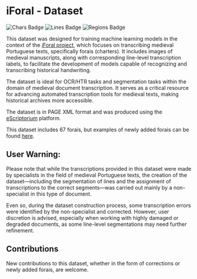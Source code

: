 # iForal - Dataset

![Chars Badge](https://img.shields.io/endpoint?url=https://gist.githubusercontent.com/Arch-W/94e2fc8cbb4a71eeacfbb46672d6ff7f/raw/chars.json)
![Lines Badge](https://img.shields.io/endpoint?url=https://gist.githubusercontent.com/Arch-W/94e2fc8cbb4a71eeacfbb46672d6ff7f/raw/lines.json)
![Regions Badge](https://img.shields.io/endpoint?url=https://gist.githubusercontent.com/Arch-W/94e2fc8cbb4a71eeacfbb46672d6ff7f/raw/regions.json)


This dataset was designed for training machine learning models in the context of the [iForal project](https://iforal.hypotheses.org/), which focuses on transcribing medieval Portuguese texts, specifically forais (charters).
It includes images of medieval manuscripts, along with corresponding line-level transcription labels, to facilitate the development of models capable of recognizing and transcribing historical handwriting.

The dataset is ideal for OCR/HTR tasks and segmentation tasks within the domain of medieval document transcription.
It serves as a critical resource for advancing automated transcription tools for medieval texts, making historical archives more accessible.

The dataset is in PAGE XML format and was produced using the [eScriptorium](https://gitlab.com/scripta/escriptorium) platform.

This dataset includes 67 forais, but examples of newly added forais can be found [here](https://deti-iforal.ua.pt/documents).


## User Warning:

Please note that while the transcriptions provided in this dataset were made by specialists in the field of medieval Portuguese texts, the creation of the dataset—including the segmentation of lines and the assignment of transcriptions to the correct segments—was carried out mainly by a non-specialist in this type of document.

Even so, during the dataset construction process, some transcription errors were identified by the non-specialist and corrected.
However, user discretion is advised, especially when working with highly damaged or degraded documents, as some line-level segmentations may need further refinement.


## Contributions 

New contributions to this dataset, whether in the form of corrections or newly added forais, are welcome.
